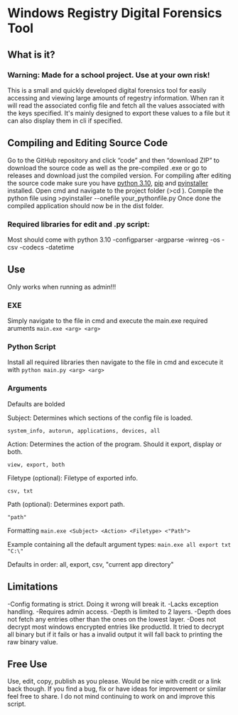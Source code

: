 # Windows Registry Digital Forensics Tool

## What is it?
### Warning: Made for a school project. Use at your own risk!
   This is a small and quickly developed digital forensics tool for easily accessing and viewing large amounts of regestry information. When ran it will read the associated config file and fetch all the values associated with the keys specified. It's mainly designed to export these values to a file but it can also display them in cli if specified. 

## Compiling and Editing Source Code
   Go to the GitHub repository and click “code” and then “download ZIP” to download the source code as well as the pre-compiled .exe or go to releases and   download just the compiled version.
  For compiling after editing the source code make sure you have [python 3.10](https://www.python.org/downloads/), [pip](https://pip.pypa.io/en/stable/installation/) and [pyinstaller](https://pyinstaller.org/en/stable/) installed.
  Open cmd and navigate to the project folder (>cd <path>). Compile the python file using >pyinstaller --onefile your_pythonfile.py
  Once done the compiled application should now be in the dist folder.
  
### Required libraries for edit and .py script:
  Most should come with python 3.10
  -configparser
  -argparse
  -winreg
  -os
  -csv
  -codecs
  -datetime
  

## Use
  Only works when running as admin!!!
### EXE
  Simply navigate to the file in cmd and execute the main.exe required aruments ```main.exe <arg> <arg>```

### Python Script
  Install all required libraries then navigate to the file in cmd and excecute it with ```python main.py <arg> <arg>```

### Arguments
  Defaults are bolded
  
  Subject: Determines which sections of the config file is loaded.
  
    system_info, autorun, applications, devices, all
  
  Action: Determines the action of the program. Should it export, display or both.
  
    view, export, both
  
  Filetype (optional): Filetype of exported info.
  
    csv, txt
  
  
  Path (optional): Determines export path.
  
    "path"
  
  Formatting ```main.exe <Subject> <Action> <Filetype> <"Path">```
  
  Example containing all the default argument types: ```main.exe all export txt "C:\"```
  
  Defaults in order: all, export, csv, "current app directory"
  
## Limitations
  -Config formating is strict. Doing it wrong will break it.
  -Lacks exception handling.
  -Requires admin access.
  -Depth is limited to 2 layers.
  -Depth does not fetch any entries other than the ones on the lowest layer.
  -Does not decrypt most windows encrypted entries like productId. It tried to decrypt all binary but if it fails or has a invalid output it will fall back to printing the raw binary value.
  
## Free Use
 Use, edit, copy, publish as you please. Would be nice with credit or a link back though.
 If you find a bug, fix or have ideas for improvement or similar feel free to share. I do not mind continuing to work on and improve this script.

